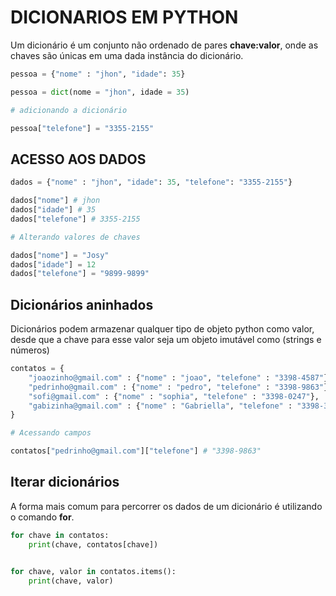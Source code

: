 # DICIONARIOS EM PYTHON

Um dicionário é um conjunto não ordenado de pares **chave:valor**, onde as chaves são únicas em uma dada instância do dicionário.

```python
pessoa = {"nome" : "jhon", "idade": 35}

pessoa = dict(nome = "jhon", idade = 35)

# adicionando a dicionário

pessoa["telefone"] = "3355-2155"
```
## ACESSO AOS DADOS

```python
dados = {"nome" : "jhon", "idade": 35, "telefone": "3355-2155"}

dados["nome"] # jhon
dados["idade"] # 35
dados["telefone"] # 3355-2155

# Alterando valores de chaves

dados["nome"] = "Josy"
dados["idade"] = 12
dados["telefone"] = "9899-9899"
```
## Dicionários aninhados
Dicionários podem armazenar qualquer tipo de  objeto 
python como valor, desde que a chave para esse valor seja um 
objeto imutável como (strings e números)

```python
contatos = {
    "joaozinho@gmail.com" : {"nome" : "joao", "telefone" : "3398-4587"},
    "pedrinho@gmail.com" : {"nome" : "pedro", "telefone" : "3398-9863"},
    "sofi@gmail.com" : {"nome" : "sophia", "telefone" : "3398-0247"},
    "gabizinha@gmail.com" : {"nome" : "Gabriella", "telefone" : "3398-3620"},
}

# Acessando campos

contatos["pedrinho@gmail.com"]["telefone"] # "3398-9863"
```

## Iterar dicionários
A forma mais comum para percorrer os dados de um dicionário é utilizando o comando **for**.
```python
for chave in contatos:
    print(chave, contatos[chave])


for chave, valor in contatos.items():
    print(chave, valor)
```

